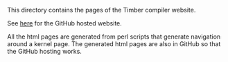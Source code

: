 This directory contains the pages of the Timber compiler website.

See [here](https://cvr42.github.io/timber-compiler/index.html) for
the GitHub hosted website.

All the html pages are generated from perl scripts that generate navigation
around a kernel page. The generated html pages are also in GitHub so that
the GitHub hosting works.

